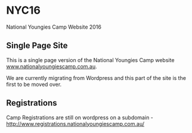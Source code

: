 # NYC16
National Youngies Camp Website 2016

## Single Page Site
This is a single page version of the National Youngies Camp website www.nationalyoungiescamp.com.au.

We are currently migrating from Wordpress and this part of the site is the first to be moved over.

## Registrations
Camp Registrations are still on wordpress on a subdomain - http://www.registrations.nationalyoungiescamp.com.au/


